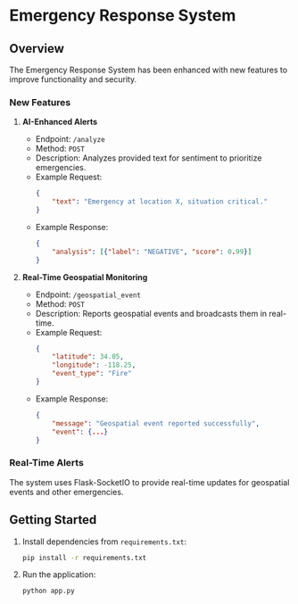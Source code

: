 
# Emergency Response System

## Overview
The Emergency Response System has been enhanced with new features to improve functionality and security.

### New Features
1. **AI-Enhanced Alerts**
    - Endpoint: `/analyze`
    - Method: `POST`
    - Description: Analyzes provided text for sentiment to prioritize emergencies.
    - Example Request:
      ```json
      {
          "text": "Emergency at location X, situation critical."
      }
      ```
    - Example Response:
      ```json
      {
          "analysis": [{"label": "NEGATIVE", "score": 0.99}]
      }
      ```

2. **Real-Time Geospatial Monitoring**
    - Endpoint: `/geospatial_event`
    - Method: `POST`
    - Description: Reports geospatial events and broadcasts them in real-time.
    - Example Request:
      ```json
      {
          "latitude": 34.05,
          "longitude": -118.25,
          "event_type": "Fire"
      }
      ```
    - Example Response:
      ```json
      {
          "message": "Geospatial event reported successfully",
          "event": {...}
      }
      ```

### Real-Time Alerts
The system uses Flask-SocketIO to provide real-time updates for geospatial events and other emergencies.

## Getting Started
1. Install dependencies from `requirements.txt`:
    ```bash
    pip install -r requirements.txt
    ```
2. Run the application:
    ```bash
    python app.py
    ```
